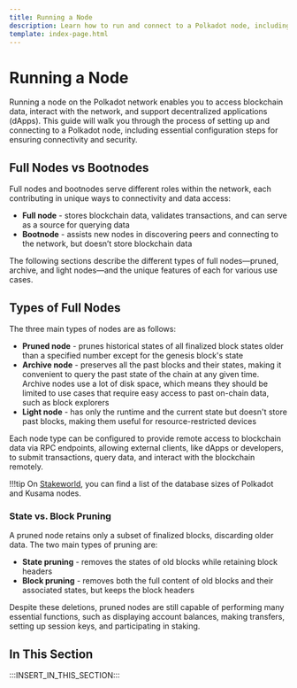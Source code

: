```yaml
---
title: Running a Node
description: Learn how to run and connect to a Polkadot node, including setup, configuration, and best practices for connectivity and security.
template: index-page.html
---
```


# Running a Node

Running a node on the Polkadot network enables you to access blockchain data, interact with the network, and support decentralized applications (dApps). This guide will walk you through the process of setting up and connecting to a Polkadot node, including essential configuration steps for ensuring connectivity and security.

## Full Nodes vs Bootnodes

Full nodes and bootnodes serve different roles within the network, each contributing in unique ways to connectivity and data access:

- **Full node** - stores blockchain data, validates transactions, and can serve as a source for querying data
- **Bootnode** - assists new nodes in discovering peers and connecting to the network, but doesn’t store blockchain data

The following sections describe the different types of full nodes—pruned, archive, and light nodes—and the unique features of each for various use cases.

## Types of Full Nodes

The three main types of nodes are as follows:

- **Pruned node** - prunes historical states of all finalized block states older than a specified number except for the genesis block's state
- **Archive node** - preserves all the past blocks and their states, making it convenient to query the past state of the chain at any given time. Archive nodes use a lot of disk space, which means they should be limited to use cases that require easy access to past on-chain data, such as block explorers
- **Light node** - has only the runtime and the current state but doesn't store past blocks, making them useful for resource-restricted devices

Each node type can be configured to provide remote access to blockchain data via RPC endpoints, allowing external clients, like dApps or developers, to submit transactions, query data, and interact with the blockchain remotely.

!!!tip
    On [Stakeworld](https://stakeworld.io/docs/dbsize), you can find a list of the database sizes of Polkadot and Kusama nodes.

### State vs. Block Pruning

A pruned node retains only a subset of finalized blocks, discarding older data. The two main types of pruning are:

- **State pruning** - removes the states of old blocks while retaining block headers
- **Block pruning** - removes both the full content of old blocks and their associated states, but keeps the block headers

Despite these deletions, pruned nodes are still capable of performing many essential functions, such as displaying account balances, making transfers, setting up session keys, and participating in staking.

## In This Section

:::INSERT_IN_THIS_SECTION:::
